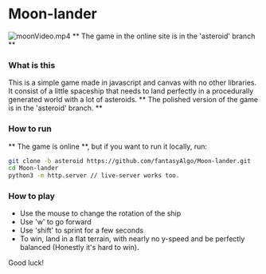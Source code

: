 # Moon-lander
![moonVideo.mp4]()
** The game in the online site is in the 'asteroid' branch **
### What is this
This is a simple game made in javascript and canvas with no other libraries. 
It consist of a little spaceship that needs to land perfectly in a procedurally generated world with a lot of asteroids.
** The polished version of the game is in the 'asteroid' branch. **
### How to run
** The game is online **, but if you want to run it locally, run:
```bash
git clone -b asteroid https://github.com/fantasyAlgo/Moon-lander.git
cd Moon-lander
python3 -m http.server // live-server works too.
```
### How to play
- Use the mouse to change the rotation of the ship
- Use 'w' to go forward
- Use 'shift' to sprint for a few seconds
- To win, land in a flat terrain, with nearly no y-speed and be perfectly balanced (Honestly it's hard to win).

Good luck!
